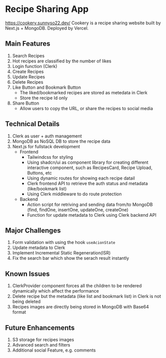 # Recipe Sharing App

https://cookery.sunnyso22.dev/
Cookery is a recipe sharing website built by Next.js + MongoDB. Deployed by Vercel.

## Main Features

1. Search Recipes
2. Hot recipes are classified by the number of likes
3. Login function (Clerk)
4. Create Recipes
5. Update Recipes
6. Delete Recipes
7. Like Button and Bookmark Button
    - The liked/bookmarked recipes are stored as metedata in Clerk
    - Store the recipe Id only
8. Share Button
    - Allow users to copy the URL, or share the recipes to social media

## Technical Details

1. Clerk as user + auth management
2. MongoDB as NoSQL DB to store the recipe data
3. Next.js for fullstack development
    - Frontend
        - Tailwindcss for styling
        - Using shadcn/ui as component library for creating different interactive component, such as RecipesCard, Recipe Upload, Buttons, etc
        - Using dynamic routes for showing each recipe datail
        - Clerk frontend API to retrieve the auth status and metadata (like/bookmark list)
        - Using Clerk middleware to do route protection
    - Backend
        - Action script for retriving and sending data from/to MongoDB (find, findOne, insertOne, updateOne, createOne)
        - Function for update metadata to Clerk using Clerk backend API

## Major Challenges

1. Form validation with using the hook `useAcionState`
2. Update metadata to Clerk
3. Implement Incremental Static Regeneration(ISR)
4. Fix the search bar which show the serach result instantly

## Known Issues

1. ClerkProvider component forces all the children to be rendered dynamically which affect the performance
2. Delete recipe but the metadata (like list and bookmark list) in Clerk is not being deleted
3. Recipes images are directly being stored in MongoDB with Base64 format

## Future Enhancements

1. S3 storage for recipes images
2. Advanced search and filters
3. Additional social Feature, e.g. comments
